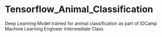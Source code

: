 # Tensorflow_Animal_Classification
Deep Learning Model trained for animal classification as part of IDCamp Machine Learning Engineer Intermediate Class
